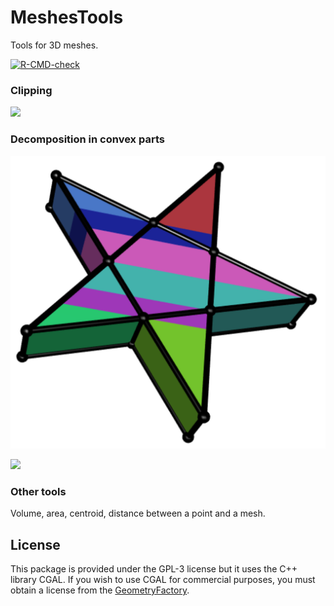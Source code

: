 # MeshesTools

Tools for 3D meshes.

<!-- badges: start -->
[![R-CMD-check](https://github.com/stla/MeshesTools/actions/workflows/R-CMD-check.yaml/badge.svg)](https://github.com/stla/MeshesTools/actions/workflows/R-CMD-check.yaml)
<!-- badges: end -->

### Clipping

![](https://raw.githubusercontent.com/stla/MeshesTools/main/inst/screenshots/Togliatti.gif)

### Decomposition in convex parts

![](https://raw.githubusercontent.com/stla/MeshesOperations/master/inst/screenshots/pentagrammicPrism.png)

![](https://raw.githubusercontent.com/stla/MeshesOperations/master/inst/screenshots/greatStellatedDodecahedron.gif)

### Other tools

Volume, area, centroid, distance between a point and a mesh.


## License

This package is provided under the GPL-3 license but it uses the C++ library 
CGAL. If you wish to use CGAL for commercial purposes, you must obtain a 
license from the [GeometryFactory](https://geometryfactory.com).
